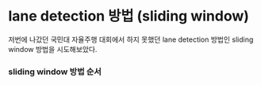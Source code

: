 # lane detection 방법 (sliding window) 

저번에 나갔던 국민대 자율주행 대회에서 하지 못했던 lane detection 방법인 sliding window 방법을 시도해보았다. 






### sliding window 방법 순서


